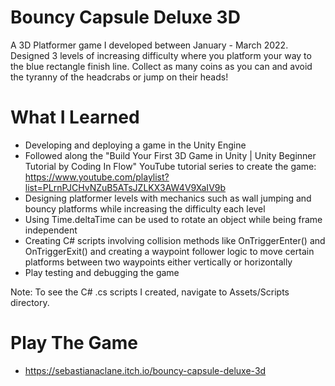 # Bouncy Capsule Deluxe 3D

A 3D Platformer game I developed between January - March 2022. Designed 3 levels of increasing difficulty where you platform your way to the blue rectangle finish line. Collect as many coins as you can and avoid the tyranny of the headcrabs or jump on their heads! 

# What I Learned

* Developing and deploying a game in the Unity Engine
* Followed along the "Build Your First 3D Game in Unity | Unity Beginner Tutorial by Coding In Flow" YouTube tutorial series to create the game: https://www.youtube.com/playlist?list=PLrnPJCHvNZuB5ATsJZLKX3AW4V9XaIV9b
* Designing platformer levels with mechanics such as wall jumping and bouncy platforms while increasing the difficulty each level
* Using Time.deltaTime can be used to rotate an object while being frame independent
* Creating C# scripts involving collision methods like OnTriggerEnter() and OnTriggerExit() and creating a waypoint follower logic to move certain platforms between two waypoints either vertically or horizontally
* Play testing and debugging the game

Note: To see the C# .cs scripts I created, navigate to Assets/Scripts directory.

# Play The Game

* https://sebastianaclane.itch.io/bouncy-capsule-deluxe-3d


